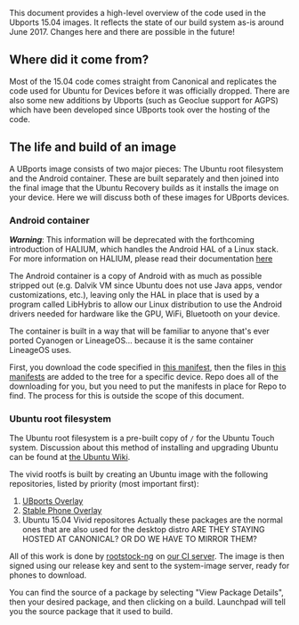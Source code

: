 This document provides a high-level overview of the code used in the Ubports 15.04 images. It reflects the state of our build system as-is around June 2017. Changes here and there are possible in the future!

## Where did it come from?

Most of the 15.04 code comes straight from Canonical and replicates the code used for  Ubuntu for Devices before it  was officially dropped. There are also some new additions by Ubports (such as Geoclue support for AGPS) which have been developed since UBports took over the hosting of the code.

## The life and build of an image

A UBports image consists of two major pieces: The Ubuntu root filesystem and the Android container. These are built separately and then joined into the final image that the Ubuntu Recovery  builds as it installs the image on your device. Here we will discuss both of these images for UBports devices.

### Android container

***Warning***: This information will be deprecated with the forthcoming introduction of HALIUM, which handles the Android HAL of a Linux stack. For more information on HALIUM, please read their documentation [here](https://halium.org/)

The Android container is a copy of Android with as much as possible stripped out (e.g. Dalvik VM since Ubuntu does not use Java apps, vendor customizations, etc.), leaving only the HAL in place that is used by a program called LibHybris to allow our Linux distribution to use the Android drivers needed for hardware like the GPU, WiFi, Bluetooth on your device.

The container is built in a way that will be familiar to anyone that's ever ported Cyanogen or LineageOS... because it is the same container LineageOS uses.

First, you download the code specified in [this manifest](https://github.com/ubports/android), then the files in [this manifests](https://github.com/ubports/build-scripts/blob/master/devices.xml) are added to the tree for a specific device. Repo does all of the downloading for you, but you need to put the manifests in place for Repo to find. The process for this is outside the scope of this document.

### Ubuntu root filesystem

The Ubuntu root filesystem is a pre-built copy of `/` for the Ubuntu Touch system. Discussion about this method of installing and upgrading Ubuntu can be found at [the Ubuntu Wiki](https://wiki.ubuntu.com/ImageBasedUpgrades/).

The vivid rootfs is built by creating an Ubuntu image with the following repositories, listed by priority (most important first):

1. [UBports Overlay](https://launchpad.net/~ubports-developers/+archive/ubuntu/overlay)
2. [Stable Phone Overlay](https://launchpad.net/~ci-train-ppa-service/+archive/ubuntu/stable-phone-overlay)
3. Ubuntu 15.04 Vivid repositores Actually these packages are the normal ones that are also used for the desktop distro ARE THEY STAYING HOSTED AT CANONICAL? OR DO WE HAVE TO MIRROR THEM?

All of this work is done by [rootstock-ng](https://github.com/ubports/rootstock-ng) on [our CI server](http://ci.ubports.com/job/vivid-rootfs-armhf/). The image is then signed using our release key and sent to the system-image server, ready for phones to download.

You can find the source of a package by selecting "View Package Details", then your desired package, and then clicking on a build. Launchpad will tell you the source package that it used to build.